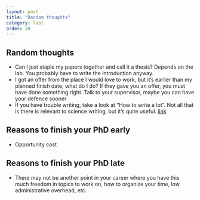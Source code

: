 ```yaml
---
layout: post
title: "Random thoughts"
category: last
order: 20
---
```


## Random thoughts

* Can I just staple my papers together and call it a thesis? Depends on the lab. You probably have to write the introduction anyway. 
* I got an offer from the place I would love to work, but it’s earlier than my planned finish date, what do I do? If they gave you an offer,  you must have done something right. Talk to your supervisor, maybe you can have your defence sooner
* If you have trouble writing, take a look at “How to write a lot”. Not all that is there is relevant to science writing, but it’s quite useful. [link](https://www.jstor.org/stable/j.ctv1chrsg5)

## Reasons to finish your PhD early

* Opportunity cost

## Reasons to finish your PhD late

* There may not be another point in your career where you have this much freedom in topics to work on, how to organize your time, low administrative overhead, etc.
